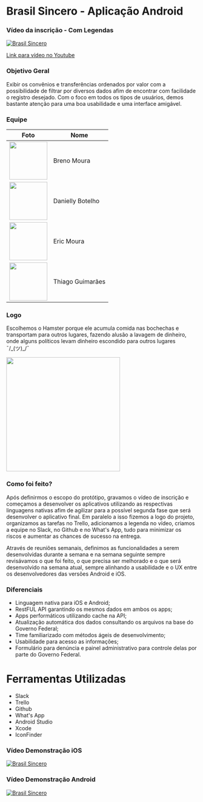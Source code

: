 # Brasil Sincero - Aplicação Android

### Vídeo da inscrição - Com Legendas

[![Brasil Sincero](http://img.youtube.com/vi/gDWC7uboP4c/0.jpg)](https://www.youtube.com/watch?v=gDWC7uboP4c "Brasil Sincero")

[Link para vídeo no Youtube](https://www.youtube.com/watch?v=gDWC7uboP4c)

### Objetivo Geral

Exibir os convênios e transferências ordenados por valor com a possibilidade de filtrar por
diversos dados afim de encontrar com facilidade o registro desejado. Com o foco em todos os
tipos de usuários, demos bastante atenção para uma boa usabilidade e uma interface amigável.

### Equipe

Foto | Nome
--- | ---
<img src="https://fbcdn-sphotos-f-a.akamaihd.net/hphotos-ak-xtl1/v/t1.0-9/12552592_1030060257017067_631651588969035350_n.jpg?oh=864594bd6282cd08841ab513dc43a7ae&oe=57C07C54&__gda__=1467162345_d298ed88e42525d66ffb96981334649f" width="100" height="100" /> | Breno Moura
<img src="https://fbcdn-sphotos-a-a.akamaihd.net/hphotos-ak-xpt1/v/t1.0-9/12717435_800796953379716_6636455410443885492_n.jpg?oh=9dd185d1781f02acd8e88dfe287efabb&oe=57BED02D&__gda__=1471708713_70122a2be781933841506b8a32275076" width="100" height="100" /> | Danielly Botelho
<img src="https://fbcdn-sphotos-c-a.akamaihd.net/hphotos-ak-xap1/v/t1.0-9/12439207_10154410782466258_4476027939604781147_n.jpg?oh=975e88dc54166ea2e5777ebc94ed89e5&oe=57BCD796&__gda__=1471174595_4bb7cb578fdba53345c6cc9dea852079" width="100" height="100" /> | Eric Moura
<img src="https://fbcdn-sphotos-d-a.akamaihd.net/hphotos-ak-xpt1/v/t1.0-9/11168761_1020880624638353_8497311609020355444_n.jpg?oh=b6ccb893fcc8cbd4979db0ecd2845a64&oe=57853810&__gda__=1468129680_d7940b75a734ea4f979f12590a09dfd2" width="100" height="100" /> | Thiago Guimarães

### Logo

Escolhemos o Hamster porque ele acumula comida nas bochechas e transportam para outros lugares,
fazendo alusão a lavagem de dinheiro, onde alguns políticos levam dinheiro escondido para outros
lugares ¯/\_(ツ)_/¯

<img src="https://raw.githubusercontent.com/brasilsincero/ed-mort/master/Logo-V1.png" width="300">

### Como foi feito?

Após definirmos o escopo do protótipo, gravamos o vídeo de inscrição e começamos a desenvolver os
aplicativos utilizando as respectivas linguagens nativas afim de agilizar para a possível segunda
fase que será desenvolver o aplicativo final. Em paralelo a isso fizemos a logo do projeto, organizamos
as tarefas no Trello, adicionamos a legenda no vídeo, criamos a equipe no Slack, no Github e no What's App,
tudo para minimizar os riscos e aumentar as chances de sucesso na entrega.

Através de reuniões semanais, definimos as funcionalidades a serem desenvolvidas durante a semana
e na semana seguinte sempre revisávamos o que foi feito, o que precisa ser melhorado e o que será
desenvolvido na semana atual, sempre alinhando a usabilidade e o UX entre os desenvolvedores das
versões Android e iOS.

### Diferenciais

* Linguagem nativa para iOS e Android;
* RestFUL API garantindo os mesmos dados em ambos os apps;
* Apps performáticos utilizando cache na API;
* Atualização automática dos dados consultando os arquivos na base do Governo Federal;
* Time familiarizado com métodos ágeis de desenvolvimento;
* Usabilidade para acesso as informações;
* Formulário para denúncia e painel administrativo para controle delas por parte do Governo Federal.

# Ferramentas Utilizadas

* Slack
* Trello
* Github
* What's App
* Android Studio
* Xcode
* IconFinder

### Vídeo Demonstração iOS

[![Brasil Sincero](http://img.youtube.com/vi/gDWC7uboP4c/0.jpg)](https://www.youtube.com/watch?v=gDWC7uboP4c "Brasil Sincero")

### Vídeo Demonstração Android

[![Brasil Sincero](http://img.youtube.com/vi/gDWC7uboP4c/0.jpg)](https://www.youtube.com/watch?v=gDWC7uboP4c "Brasil Sincero")
